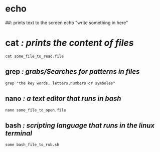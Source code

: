 
# echo 
##: prints text to the screen
    echo "write something in here"
# cat *: prints the content of files*
    cat some_file_to_read.file
## grep *: grabs/Searches for patterns in files*
    grep "the key words, letters,numbers or symboles"
## nano *: a text editor that runs in bash* 
    nano some_file_to_open.file
## bash *: scripting language that runs in the linux terminal*
    some bash_file_to_rub.sh

    
